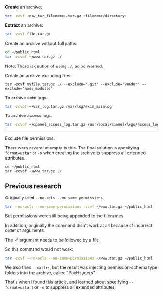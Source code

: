 **Create** an archive:
```bash
tar -zcvf <new_tar_filename>.tar.gz <filename/directory>
```

**Extract** an archive:
```bash
tar -zxvf file.tar.gz
```

Create an archive without full paths:
```bash
cd ~/public_html
tar -zcvof ~/www.tar.gz ./
```

Note: There is caution of using `./`, so be warned.

Create an archive excluding files:
```
tar -zcvf myfile.tar.gz ./ --exclude='.git' --exclude='vendor' --exclude='node_modules'
```

To archive exim logs:
```bash
tar -zcvof ~/var_log.tar.gz /var/log/exim_mainlog
```

To archive access logs:
```bash
tar -zcvof ~/cpanel_access_log.tar.gz /usr/local/cpanel/logs/access_log
```

---

Exclude file permissions:

There were several attempts to this.  The final solution is specifying `--format=ustar` or `-o` when creating the archive to suppress all extended attributes.

```
cd ~/public_html
tar -zcvof ~/www.tar.gz ./
```

## Previous research

Originally tried `--no-acls --no-same-permissions`

```bash
tar --no-acls --no-same-permissions -zcvf ~/www.tar.gz ~/public_html
```

But permissions were still being appended to the filenames.

In addition, originally the command didn't work at all because of incorrect order of arguments.

The `-f` argument needs to be followed by a file.

So this command would not work:
```bash
tar -zcvf --no-acls --no-same-permissions ~/www.tar.gz ~/public_html
```

We also tried `--xattrs`, but the result was injecting permission-schema type folders into the archive, called "PaxHeaders"

That's when I found [this article](http://unix.derkeiler.com/Mailing-Lists/FreeBSD/current/2004-08/1973.html), and learned about specifying `--format=ustart` or `-o` to suppress all extended attributes.
